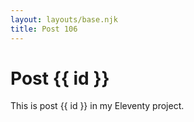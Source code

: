```yaml
---
layout: layouts/base.njk
title: Post 106
---
```


# Post {{ id }}

This is post {{ id }} in my Eleventy project.
